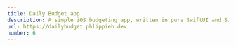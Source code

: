 ```yaml
---
title: Daily Budget app
description: A simple iOS budgeting app, written in pure SwiftUI and SwiftData.
url: https://dailybudget.phlippieb.dev
number: 6
---
```

